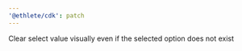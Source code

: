 ```yaml
---
'@ethlete/cdk': patch
---
```


Clear select value visually even if the selected option does not exist
